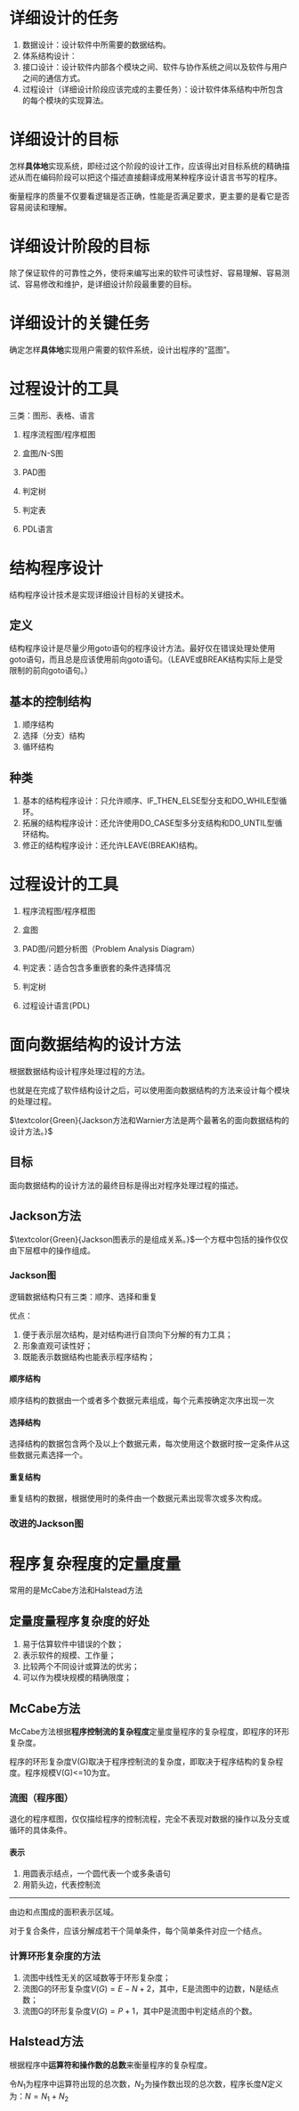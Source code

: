 
# 详细设计的任务

1. 数据设计：设计软件中所需要的数据结构。
1. 体系结构设计：
1. 接口设计：设计软件内部各个模块之间、软件与协作系统之间以及软件与用户之间的通信方式。
1. 过程设计（详细设计阶段应该完成的主要任务）：设计软件体系结构中所包含的每个模块的实现算法。

# 详细设计的目标
怎样**具体地**实现系统，即经过这个阶段的设计工作，应该得出对目标系统的精确描述从而在编码阶段可以把这个描述直接翻译成用某种程序设计语言书写的程序。

衡量程序的质量不仅要看逻辑是否正确，性能是否满足要求，更主要的是看它是否容易阅读和理解。


# 详细设计阶段的目标
除了保证软件的可靠性之外，使将来编写出来的软件可读性好、容易理解、容易测试、容易修改和维护，是详细设计阶段最重要的目标。

# 详细设计的关键任务
确定怎样**具体地**实现用户需要的软件系统，设计出程序的“蓝图”。

# 过程设计的工具
三类：图形、表格、语言

1. 程序流程图/程序框图

1. 盒图/N-S图

1. PAD图

1. 判定树

1. 判定表

1. PDL语言

# 结构程序设计
结构程序设计技术是实现详细设计目标的关键技术。

## 定义
结构程序设计是尽量少用goto语句的程序设计方法。最好仅在错误处理处使用goto语句，而且总是应该使用前向goto语句。（LEAVE或BREAK结构实际上是受限制的前向goto语句。）

## 基本的控制结构
1. 顺序结构
1. 选择（分支）结构
1. 循环结构

## 种类
1. 基本的结构程序设计：只允许顺序、IF_THEN_ELSE型分支和DO_WHILE型循环。
1. 拓展的结构程序设计：还允许使用DO_CASE型多分支结构和DO_UNTIL型循环结构。
1. 修正的结构程序设计：还允许LEAVE(BREAK)结构。




# 过程设计的工具
1. 程序流程图/程序框图

1. 盒图

1. PAD图/问题分析图（Problem Analysis Diagram）

1. 判定表：适合包含多重嵌套的条件选择情况

1. 判定树

1. 过程设计语言(PDL)



# 面向数据结构的设计方法
根据数据结构设计程序处理过程的方法。

也就是在完成了软件结构设计之后，可以使用面向数据结构的方法来设计每个模块的处理过程。

$\textcolor{Green}{Jackson方法和Warnier方法是两个最著名的面向数据结构的设计方法。}$

## 目标
面向数据结构的设计方法的最终目标是得出对程序处理过程的描述。


## Jackson方法
$\textcolor{Green}{Jackson图表示的是组成关系。}$一个方框中包括的操作仅仅由下层框中的操作组成。
### Jackson图
逻辑数据结构只有三类：顺序、选择和重复

优点：
1. 便于表示层次结构，是对结构进行自顶向下分解的有力工具；
1. 形象直观可读性好；
1. 既能表示数据结构也能表示程序结构；

#### 顺序结构
顺序结构的数据由一个或者多个数据元素组成，每个元素按确定次序出现一次


#### 选择结构
选择结构的数据包含两个及以上个数据元素，每次使用这个数据时按一定条件从这些数据元素选择一个。

#### 重复结构
重复结构的数据，根据使用时的条件由一个数据元素出现零次或多次构成。

### 改进的Jackson图




# 程序复杂程度的定量度量
常用的是McCabe方法和Halstead方法

## 定量度量程序复杂度的好处
1. 易于估算软件中错误的个数；
1. 表示软件的规模、工作量；
1. 比较两个不同设计或算法的优劣；
1. 可以作为模块规模的精确限度；

## McCabe方法
McCabe方法根据**程序控制流的复杂程度**定量度量程序的复杂程度，即程序的环形复杂度。

程序的环形复杂度V(G)取决于程序控制流的复杂度，即取决于程序结构的复杂程度。程序规模V(G)<=10为宜。

### 流图（程序图）
退化的程序框图，仅仅描绘程序的控制流程，完全不表现对数据的操作以及分支或循环的具体条件。

#### 表示
1. 用圆表示结点，一个圆代表一个或多条语句
1. 用箭头边，代表控制流
---

由边和点围成的面积表示区域。

对于复合条件，应该分解成若干个简单条件，每个简单条件对应一个结点。

### 计算环形复杂度的方法
1. 流图中线性无关的区域数等于环形复杂度；
1. 流图G的环形复杂度$V(G)=E-N+2$，其中，E是流图中的边数，N是结点数；
1. 流图G的环形复杂度$V(G)=P+1$，其中P是流图中判定结点的个数。

## Halstead方法
根据程序中**运算符和操作数的总数**来衡量程序的复杂程度。

令$N_1$为程序中运算符出现的总次数，$N_2$为操作数出现的总次数，程序长度$N$定义为：$N=N_1+N_2$




